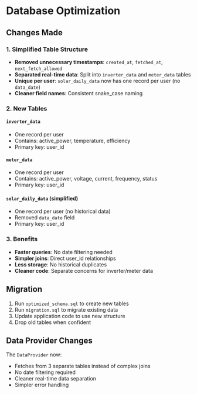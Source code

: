# Database Optimization

## Changes Made

### 1. Simplified Table Structure
- **Removed unnecessary timestamps**: `created_at`, `fetched_at`, `next_fetch_allowed`
- **Separated real-time data**: Split into `inverter_data` and `meter_data` tables
- **Unique per user**: `solar_daily_data` now has one record per user (no `data_date`)
- **Cleaner field names**: Consistent snake_case naming

### 2. New Tables

#### `inverter_data`
- One record per user
- Contains: active_power, temperature, efficiency
- Primary key: user_id

#### `meter_data`
- One record per user  
- Contains: active_power, voltage, current, frequency, status
- Primary key: user_id

#### `solar_daily_data` (simplified)
- One record per user (no historical data)
- Removed `data_date` field
- Primary key: user_id

### 3. Benefits
- **Faster queries**: No date filtering needed
- **Simpler joins**: Direct user_id relationships
- **Less storage**: No historical duplicates
- **Cleaner code**: Separate concerns for inverter/meter data

## Migration

1. Run `optimized_schema.sql` to create new tables
2. Run `migration.sql` to migrate existing data
3. Update application code to use new structure
4. Drop old tables when confident

## Data Provider Changes

The `DataProvider` now:
- Fetches from 3 separate tables instead of complex joins
- No date filtering required
- Cleaner real-time data separation
- Simpler error handling